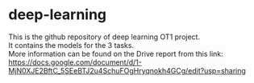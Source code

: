 # deep-learning
This is the github repository of deep learning OT1 project. </br>
It contains the models for the 3 tasks. </br>
More information can be found on the Drive report from this link: https://docs.google.com/document/d/1-MjN0XJE2BftC_5SEeBTJ2u4SchuFOgHryqnokh4GCg/edit?usp=sharing
